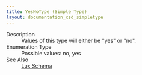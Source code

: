 ```yaml
---
title: YesNoType (Simple Type)
layout: documentation_xsd_simpletype
---
```

<dl>
  <dt>Description</dt>
  <dd>Values of this type will either be "yes" or "no".</dd>
  <dt>Enumeration Type</dt>
  <dd>Possible values: no, yes</dd>
  <dt>See Also</dt>
  <dd>
    <a href="../">Lux Schema</a>
  </dd>
</dl>
